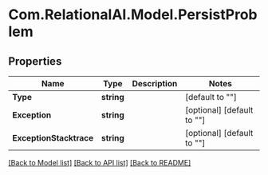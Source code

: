 
# Com.RelationalAI.Model.PersistProblem

## Properties

Name | Type | Description | Notes
------------ | ------------- | ------------- | -------------
**Type** | **string** |  | [default to ""]
**Exception** | **string** |  | [optional] [default to ""]
**ExceptionStacktrace** | **string** |  | [optional] [default to ""]

[[Back to Model list]](../README.md#documentation-for-models)
[[Back to API list]](../README.md#documentation-for-api-endpoints)
[[Back to README]](../README.md)

